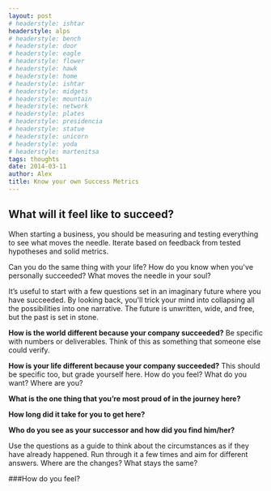 ```yaml
---
layout: post
# headerstyle: ishtar
headerstyle: alps
# headerstyle: bench
# headerstyle: door
# headerstyle: eagle
# headerstyle: flower
# headerstyle: hawk
# headerstyle: home
# headerstyle: ishtar
# headerstyle: midgets
# headerstyle: mountain
# headerstyle: network
# headerstyle: plates
# headerstyle: presidencia
# headerstyle: statue
# headerstyle: unicorn
# headerstyle: yoda
# headerstyle: martenitsa
tags: thoughts
date: 2014-03-11
author: Alex
title: Know your own Success Metrics
---
```

## What will it feel like to succeed?

When starting a business, you should be measuring and testing everything to see what moves the needle.  Iterate based on feedback from tested hypotheses and solid metrics.

Can you do the same thing with your life?  How do you know when you've personally succeeded?  What moves the needle in your soul?

It’s useful to start with a few questions set in an imaginary future where you have succeeded.  By looking back, you'll trick your mind into collapsing all the possibilities into one narrative.  The future is unwritten, wide, and free, but the past is set in stone.

**How is the world different because your company succeeded?**  Be specific with numbers or deliverables.  Think of this as something that someone else could verify.

**How is your life different because your company succeeded?**  This should be specific too, but grade yourself here.  How do you feel?  What do you want?  Where are you?

**What is the one thing that you’re most proud of in the journey here?**

**How long did it take for you to get here?**

**Who do you see as your successor and how did you find him/her?**

Use the questions as a guide to think about the circumstances as if they have already happened.    Run through it a few times and aim for different answers.  Where are the changes?  What stays the same?  

###How do you feel?

